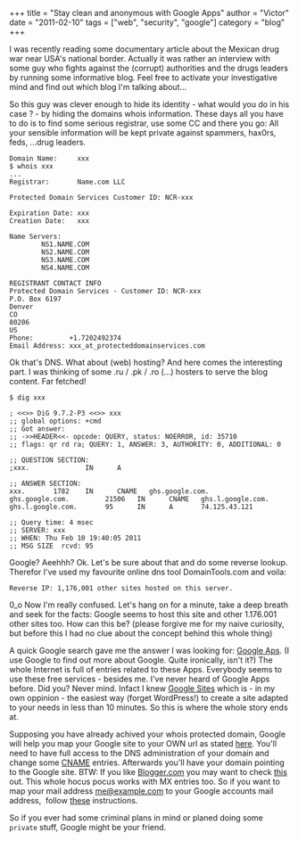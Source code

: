 +++
title = "Stay clean and anonymous with Google Apps"
author = "Victor"
date = "2011-02-10"
tags = ["web", "security", "google"]
category = "blog"
+++

I was recently reading some documentary article about the Mexican drug war near USA's national border. Actually it was rather an interview with some guy who fights against the (corrupt) authorities and the drugs leaders by running some informative blog. Feel free to activate your investigative mind and find out which blog I'm talking about...

So this guy was clever enough to hide its identity - what would you do in his case ? - by hiding the domains whois information. These days all you have to do is to find some serious registrar, use some CC and there you go: All your sensible information will be kept private against spammers, hax0rs, feds, ...drug leaders.


~~~.shell
Domain Name:     xxx
$ whois xxx
...
Registrar:       Name.com LLC

Protected Domain Services Customer ID: NCR-xxx

Expiration Date: xxx
Creation Date:   xxx

Name Servers:
        NS1.NAME.COM
        NS2.NAME.COM
        NS3.NAME.COM
        NS4.NAME.COM

REGISTRANT CONTACT INFO
Protected Domain Services - Customer ID: NCR-xxx
P.O. Box 6197
Denver
CO
80206
US
Phone:         +1.7202492374 
Email Address: xxx_at_protecteddomainservices.com
~~~

Ok that's DNS. What about (web) hosting? And here comes the interesting part. I was thinking of some .ru / .pk / .ro (...) hosters to serve the blog content. Far fetched!

~~~.shell
$ dig xxx

; <<>> DiG 9.7.2-P3 <<>> xxx
;; global options: +cmd
;; Got answer:
;; ->>HEADER<<- opcode: QUERY, status: NOERROR, id: 35710
;; flags: qr rd ra; QUERY: 1, ANSWER: 3, AUTHORITY: 0, ADDITIONAL: 0

;; QUESTION SECTION:
;xxx.              IN      A

;; ANSWER SECTION:
xxx.       1782    IN      CNAME   ghs.google.com.
ghs.google.com.         21506   IN      CNAME   ghs.l.google.com.
ghs.l.google.com.       95      IN      A       74.125.43.121

;; Query time: 4 msec
;; SERVER: xxx
;; WHEN: Thu Feb 10 19:40:05 2011
;; MSG SIZE  rcvd: 95
~~~

Google? Aeehhh? Ok. Let's be sure about that and do some reverse lookup. Therefor I've used my favourite online dns tool DomainTools.com and voila:

~~~
Reverse IP: 1,176,001 other sites hosted on this server.
~~~

0_o Now I'm really confused. Let's hang on for a minute, take a deep breath and seek for the facts: Google seems to host this site and other 1.176.001 other sites too. How can this be? (please forgive me for my naive curiosity, but before this I had no clue about the concept behind this whole thing)

A quick Google search gave me the answer I was looking for: [Google Aps][1]. (I use Google to find out more about Google. Quite ironically, isn't it?) The whole Internet is full of entries related to these Apps. Everybody seems to use these free services - besides me. I've never heard of Google Apps before. Did you? Never mind. Infact I knew [Google Sites][2] which is - in my own oppinion - the easiest way (forget WordPress!) to create a site adapted to your needs in less than 10 minutes. So this is where the whole story ends at.

Supposing you have already achived your whois protected domain, Google will help you map your Google site to your OWN url as stated [here][3]. You'll need to have full access to the DNS administration of your domain and change some [CNAME][4] entries. Afterwards you'll have your domain pointing to the Google site. BTW: If you like [Blogger.com][5] you may want to check [this][6] out. This whole hocus pocus works with MX entries too. So if you want to map your mail address me@example.com to your Google accounts mail address,  follow [these][7] instructions.

So if you ever had some criminal plans in mind or planed doing some `private` stuff, Google might be your friend.

 [1]: http://www.google.com/apps/
 [2]: http://www.google.com/sites/overview.html
 [3]: http://www.google.com/support/sites/bin/answer.py?hl=en&answer=99448
 [4]: http://en.wikipedia.org/wiki/CNAME_record
 [5]: http://blogger.com
 [6]: http://www.google.com/support/blogger/bin/answer.py?hl=en&answer=55373
 [7]: http://www.google.com/support/a/bin/answer.py?hl=en&answer=33352
